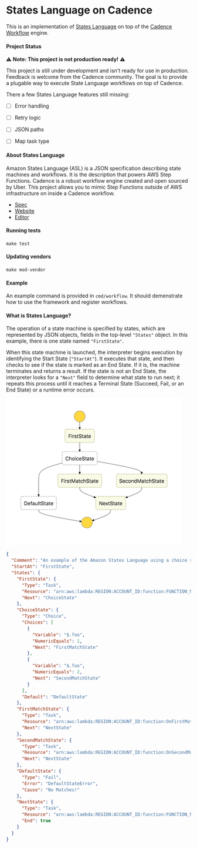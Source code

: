 # States Language on Cadence

This is an implementation of [States Language](https://states-language.net/spec.html) on top of the [Cadence Workflow](https://cadenceworkflow.io/) engine.

#### Project Status

:warning: **Note: This project is not production ready!** :warning:

This project is still under development and isn't ready for use in production. Feedback is welcome from the Cadence community. The goal is to provide a plugable way to execute State Language workflows on top of Cadence.

There a few States Language features still missing:
- [ ] Error handling
- [ ] Retry logic
- [ ] JSON paths
- [ ] Map task type


#### About States Language

Amazon States Language (ASL) is a JSON specification describing state machines and workflows. It is the description that powers AWS Step Functions. Cadence is a robust workflow engine created and open sourced by Uber.
This project allows you to mimic Step Functions outside of AWS infrastructure on inside a Cadence workflow.

- [Spec](./STATE_SPEC.md)
- [Website](https://states-language.net/spec.html)
- [Editor](https://github.com/checkr/states-language-editor)

#### Running tests

```
make test
```

#### Updating vendors

```
make mod-vendor
```

#### Example

An example command is provided in `cmd/workflow`. It should demenstrate how to use the framework and register workflows.

#### What is States Language?

The operation of a state machine is specified by states, which are represented by JSON objects, fields in the top-level
 `"States"` object. In this example, there is one state named `"FirstState"`.

When this state machine is launched, the interpreter begins execution by identifying the Start State (`"StartAt"`). It 
executes that state, and then checks to see if the state is marked as an End State. If it is, the machine terminates 
and returns a result. If the state is not an End State, the interpreter looks for a `"Next"` field to determine what 
state to run next; it repeats this process until it reaches a Terminal State (Succeed, Fail, or an End State) or a 
runtime error occurs.

![Example](example.png)

```json
{
  "Comment": "An example of the Amazon States Language using a choice state.",
  "StartAt": "FirstState",
  "States": {
    "FirstState": {
      "Type": "Task",
      "Resource": "arn:aws:lambda:REGION:ACCOUNT_ID:function:FUNCTION_NAME",
      "Next": "ChoiceState"
    },
    "ChoiceState": {
      "Type": "Choice",
      "Choices": [
        {
          "Variable": "$.foo",
          "NumericEquals": 1,
          "Next": "FirstMatchState"
        },
        {
          "Variable": "$.foo",
          "NumericEquals": 2,
          "Next": "SecondMatchState"
        }
      ],
      "Default": "DefaultState"
    },
    "FirstMatchState": {
      "Type": "Task",
      "Resource": "arn:aws:lambda:REGION:ACCOUNT_ID:function:OnFirstMatch",
      "Next": "NextState"
    },
    "SecondMatchState": {
      "Type": "Task",
      "Resource": "arn:aws:lambda:REGION:ACCOUNT_ID:function:OnSecondMatch",
      "Next": "NextState"
    },
    "DefaultState": {
      "Type": "Fail",
      "Error": "DefaultStateError",
      "Cause": "No Matches!"
    },
    "NextState": {
      "Type": "Task",
      "Resource": "arn:aws:lambda:REGION:ACCOUNT_ID:function:FUNCTION_NAME",
      "End": true
    }
  }
}
```
